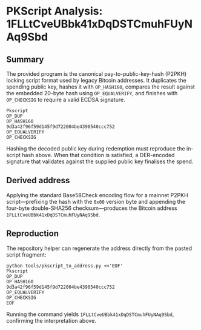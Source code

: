 # PKScript Analysis: 1FLLtCveUBbk41xDqDSTCmuhFUyNAq9Sbd

## Summary
The provided program is the canonical pay-to-public-key-hash (P2PKH) locking script format used by legacy Bitcoin addresses. It duplicates the spending public key, hashes it with `OP_HASH160`, compares the result against the embedded 20-byte hash using `OP_EQUALVERIFY`, and finishes with `OP_CHECKSIG` to require a valid ECDSA signature.

```
Pkscript
OP_DUP
OP_HASH160
9d3a42f96f59d145f9d722004be4390540ccc752
OP_EQUALVERIFY
OP_CHECKSIG
```

Hashing the decoded public key during redemption must reproduce the in-script hash above. When that condition is satisfied, a DER-encoded signature that validates against the supplied public key finalises the spend.

## Derived address
Applying the standard Base58Check encoding flow for a mainnet P2PKH script—prefixing the hash with the `0x00` version byte and appending the four-byte double-SHA256 checksum—produces the Bitcoin address `1FLLtCveUBbk41xDqDSTCmuhFUyNAq9Sbd`.

## Reproduction
The repository helper can regenerate the address directly from the pasted script fragment:

```
python tools/pkscript_to_address.py <<'EOF'
Pkscript
OP_DUP
OP_HASH160
9d3a42f96f59d145f9d722004be4390540ccc752
OP_EQUALVERIFY
OP_CHECKSIG
EOF
```

Running the command yields `1FLLtCveUBbk41xDqDSTCmuhFUyNAq9Sbd`, confirming the interpretation above.
